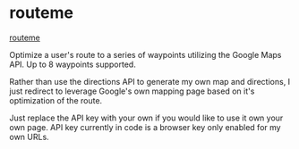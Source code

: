 # routeme
[routeme](http://routeme.johnschnake.apcera-platform.io)

Optimize a user's route to a series of waypoints utilizing the Google Maps API.
Up to 8 waypoints supported.

Rather than use the directions API to generate my own map and directions, I just
redirect to leverage Google's own mapping page based on it's optimization of the
route.

Just replace the API key with your own if you would like to use it own
your own page.  API key currently in code is a browser key only enabled for my
own URLs. 

